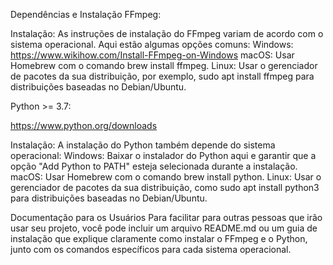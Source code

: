 Dependências e Instalação
FFmpeg:

Instalação: As instruções de instalação do FFmpeg variam de acordo com o sistema operacional. Aqui estão algumas opções comuns:
Windows: https://www.wikihow.com/Install-FFmpeg-on-Windows
macOS: Usar Homebrew com o comando brew install ffmpeg.
Linux: Usar o gerenciador de pacotes da sua distribuição, por exemplo, sudo apt install ffmpeg para distribuições baseadas no Debian/Ubuntu.

Python >= 3.7:

https://www.python.org/downloads

Instalação: A instalação do Python também depende do sistema operacional:
Windows: Baixar o instalador do Python aqui e garantir que a opção "Add Python to PATH" esteja selecionada durante a instalação.
macOS: Usar Homebrew com o comando brew install python.
Linux: Usar o gerenciador de pacotes da sua distribuição, como sudo apt install python3 para distribuições baseadas no Debian/Ubuntu.

Documentação para os Usuários
Para facilitar para outras pessoas que irão usar seu projeto, você pode incluir um arquivo README.md ou um guia de instalação que explique claramente como instalar o FFmpeg e o Python, junto com os comandos específicos para cada sistema operacional.